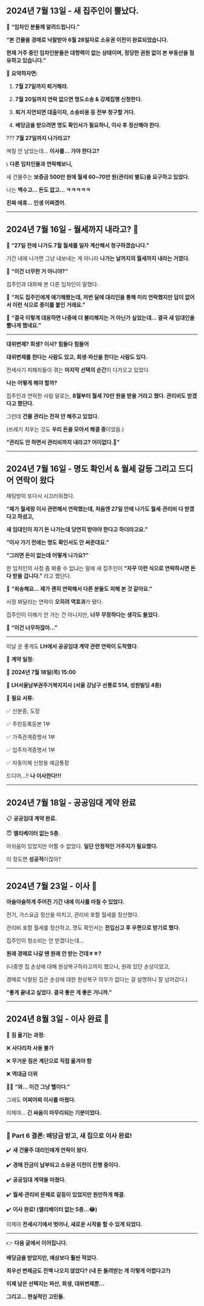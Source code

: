 ## **2024년 7월 13일 - 새 집주인이 뿔났다.**

  

📩 **“임차인 분들께 알려드립니다.”**

  

**“본 건물을 경매로 낙찰받아 6월 28일자로 소유권 이전이 완료되었습니다.**

**현재 거주 중인 임차인분들은 대항력이 없는 상태이며, 정당한 권원 없이 본 부동산을 점유하고 있습니다.”**

  

📌 **요약하자면:**

1. **7월 27일까지 퇴거해라.**

2. **7월 20일까지 연락 없으면 명도소송 & 강제집행 신청한다.**

3. **퇴거 지연되면 대출이자, 소송비용 등 전부 청구할 거다.**

4. **배당금을 받으려면 명도 확인서가 필요하니, 이사 후 정산해야 한다.**

  

??? **7월 27일까지 나가라고?**

며칠 안 남았는데… **이사를… 가야 한다고?**

  

📞 **다른 임차인들과 연락해보니,**

새 건물주는 **보증금 500만 원에 월세 60~70만 원(관리비 별도)을 요구하고 있었다.**

  

나는 **백수고… 돈도 없고… ㅋㅋㅋㅋㅋ**

**진짜 에휴… 인생 어쩌겠어.**

---

## **2024년 7월 16일 - 월세까지 내라고? 🤯**

  

📩 **“27일 전에 나가도 7월 월세를 일자 계산해서 청구하겠습니다.”**

  

기간 내에 나가면 그냥 내보내는 게 아니라 **나가는 날까지의 월세까지 내라는 거였다.**

  

📌 **“이건 너무한 거 아니야?”**

  

집주인과 대화해 본 다른 임차인이 말했다.

  

💬 **“저도 집주인에게 얘기해봤는데, 저번 달에 대리인을 통해 미리 연락했지만 답이 없어서 이런 식으로 종이를 붙인 거래요.”**

  

💬 **“결국 이렇게 대응하면 나중에 더 불리해지는 거 아닌가 싶었는데… 결국 새 임대인을 뿔나게 했네요.”**

---

**대위변제? 회생? 이사? 힘들다 힘들어**

  

 **대위변제를 한다는 사람도 있고, 회생·파산을 한다는 사람도 있다.**

  

전세사기 피해자들이 겪는 **마지막 선택의 순간**이 다가오고 있었다.



**나는 어떻게 해야 할까?**

집주인과 연락한 사람 말로는, **8월부터 월세 70만 원을 받을 거라고 했다. 관리비도 받겠다고 했단다.**

  

그런데 **건물 관리는 전혀 안 해주고 있었다.**

(쓰레기 치우는 것도 **우리 돈을 모아서 해결 중**이었음.)

  

 **“관리도 안 하면서 관리비까지 내라고? 어이없다.🤨”** 

---

## **2024년 7월 16일 - 명도 확인서 & 월세 갈등 그리고 드디어 연락이 왔다**

  

채팅방이 또다시 시끄러워졌다.

  

**“제가 월세랑 이사 관련해서 연락했는데, 처음엔 27일 안에 나가도 월세·관리비 다 받겠다고 하셨고,**

**새 임대인이 자기 돈 나가는데 당연히 받아야 한다고 하더라고요.”**

  

**“이사 가기 전에는 명도 확인서도 안 써준대요.”**

  

**“그러면 돈이 없는데 어떻게 나가요?”**

  

한 임차인의 사정 좀 봐줄 수 없냐는 말에 새 집주인이 **“자꾸 이런 식으로 연락하시면 돈 다 받을 겁니다.”** 라고 했단다.

  

💬 **“죄송해요… 제가 괜히 연락해서 다른 분들도 피해 본 것 같아요.”**

  

사정 봐달라는 연락이 **오히려 역효과**가 됐다.

집주인이 이해가 안 가는 건 아니지만, **너무 무정하다는 생각도 들었다.**

  

📌 **“이건 너무하잖아…”**


---

이날 운 좋게도 **LH에서 공공임대 계약 관련 연락이 도착했다.**

  

📌 **계약 일정:**

📍 **2024년 7월 18일(목) 15:00**

📍 **LH서울남부권주거복지지사 (서울 강남구 선릉로 514, 성원빌딩 4층)**

  

📌 **필요 서류:**

✅ 신분증, 도장

✅ 주민등록등본 1부

✅ 가족관계증명서 1부

✅ 입주자격증명서 1부

✅ 자동이체 신청용 예금통장

  

드디어…!! **나 이사한다!!!**

---

## **2024년 7월 18일 - 공공임대 계약 완료**

  

📋 **공공임대 계약 완료.**

😇 **엘리베이터 없는 5층.**

  

아쉬움이 있었지만 어쩔 수 없었다. **일단 안정적인 거주지가 필요했다.**

이 정도면 **성공적**이잖아?

---

## **2024년 7월 23일 - 이사 🚛**


**아슬아슬하게 주어진 기간 내에 이사를 마칠 수 있었다.**

전기, 가스요금 정산을 마치고, 관리비 포함 월세를 정산했다.

관리비 포함 월세를 정산하고, 명도 확인서는 **전입신고 후 우편으로 받기로 했다.**

  

집주인이 청소비는 안 받겠다는데… 

**원래 경매로 나갈 땐 원래 안 받는 건데ㅎㅎ?**

  

(나중엔 집 손상에 대해 원상복구하라고까지 했으나, 원래 있던 손상이었고,

경매로 낙찰된 집은 손상에 대한 원상복구 의무가 없다는 걸 설명하니 잘 넘어갔다.)

  

**“좋게 끝내고 싶었다. 결국 좋은 게 좋은 거니까.”**

---

## **2024년 8월 3일 - 이사 완료 🎉**

  

🚛 **짐 옮기는 과정:**

❌ **사다리차 사용 불가**

❌ **무거운 짐은 계단으로 직접 옮겨야 함**

❌ **역대급 더위**

😵‍💫 **“와… 이건 그냥 헬이다.”**

  
그래도 **어찌어찌 이사를 마쳤다.**

  

이제야… **긴 싸움이 마무리되는 기분이었다.**

---

### **📌 Part 6 결론: 배당금 받고, 새 집으로 이사 완료!**

  
✔️ **새 건물주 대리인에게 연락이 왔다.**

✔️ **경매 잔금이 납부되고 소유권 이전이 진행 중이다.**

✔️ **공공임대 계약을 마쳤다.**

✔️ **월세·관리비 문제로 갈등이 있었지만 원만하게 해결.**

✔️ **이사 완료! (엘리베이터 없는 5층…😂)**

  

이제야 **전세사기에서 벗어나, 새로운 시작을 할 수 있게 되었다.**

---

👉 **다음 글에서 이어집니다.**


**배당금을 받았지만, 예상보다 훨씬 적었다.**

**최우선 변제금도 전액 나오지 않았다? (내 돈 돌려받는 게 이렇게 어렵다고?)**

**이제 남은 선택지는 파산, 회생, 대위변제뿐…**

**그리고… 현실적인 고민들.**